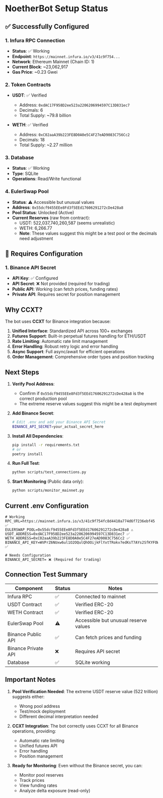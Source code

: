 # NoetherBot Setup Status

## ✅ Successfully Configured

### 1. **Infura RPC Connection**
- **Status**: ✅ Working
- **Endpoint**: `https://mainnet.infura.io/v3/41c9f754...`
- **Network**: Ethereum Mainnet (Chain ID: 1)
- **Current Block**: ~23,062,917
- **Gas Price**: ~0.23 Gwei

### 2. **Token Contracts**
- **USDT**: ✅ Verified
  - Address: `0xdAC17F958D2ee523a2206206994597C13D831ec7`
  - Decimals: 6
  - Total Supply: ~79.8 billion
  
- **WETH**: ✅ Verified
  - Address: `0xC02aaA39b223FE8D0A0e5C4F27eAD9083C756Cc2`
  - Decimals: 18
  - Total Supply: ~2.27 million

### 3. **Database**
- **Status**: ✅ Working
- **Type**: SQLite
- **Operations**: Read/Write functional

### 4. **EulerSwap Pool**
- **Status**: ⚠️ Accessible but unusual values
- **Address**: `0x55dcf9455EEe8Fd3f5EEd17606291272cDe428a8`
- **Pool Status**: Unlocked (Active)
- **Current Reserves** (raw from contract):
  - USDT: 522,037,740,260,587 (seems unrealistic)
  - WETH: 6,266.77
  - **Note**: These values suggest this might be a test pool or the decimals need adjustment

## 🔧 Requires Configuration

### 1. **Binance API Secret**
- **API Key**: ✅ Configured
- **API Secret**: ❌ Not provided (required for trading)
- **Public API**: Working (can fetch prices, funding rates)
- **Private API**: Requires secret for position management

## Why CCXT?

The bot uses **CCXT** for Binance integration because:

1. **Unified Interface**: Standardized API across 100+ exchanges
2. **Futures Support**: Built-in perpetual futures handling for ETH/USDT
3. **Rate Limiting**: Automatic rate limit management
4. **Error Handling**: Robust retry logic and error handling
5. **Async Support**: Full async/await for efficient operations
6. **Order Management**: Comprehensive order types and position tracking

## Next Steps

1. **Verify Pool Address**: 
   - Confirm if `0x55dcf9455EEe8Fd3f5EEd17606291272cDe428a8` is the correct production pool
   - The extreme reserve values suggest this might be a test deployment

2. **Add Binance Secret**:
   ```bash
   # Edit .env and add your Binance API Secret
   BINANCE_API_SECRET=your_actual_secret_here
   ```

3. **Install All Dependencies**:
   ```bash
   pip install -r requirements.txt
   # or
   poetry install
   ```

4. **Run Full Test**:
   ```bash
   python scripts/test_connections.py
   ```

5. **Start Monitoring** (Public data only):
   ```bash
   python scripts/monitor_mainnet.py
   ```

## Current .env Configuration

```env
# Working
RPC_URL=https://mainnet.infura.io/v3/41c9f754fc8d4410a774d6f7236ebf45 ✅
EULERSWAP_POOL=0x55dcf9455EEe8Fd3f5EEd17606291272cDe428a8 ⚠️
USDT_ADDRESS=0xdAC17F958D2ee523a2206206994597C13D831ec7 ✅
WETH_ADDRESS=0xC02aaA39b223FE8D0A0e5C4F27eAD9083C756Cc2 ✅
BINANCE_API_KEY=WVPrZ6NUxw6ul1O2OQulQhOOijkFlYxtTRokv7edKsT7AYs2SfKYFOWJvPjbcVEP ✅

# Needs Configuration
BINANCE_API_SECRET= ❌ (Required for trading)
```

## Connection Test Summary

| Component | Status | Notes |
|-----------|--------|-------|
| Infura RPC | ✅ | Connected to mainnet |
| USDT Contract | ✅ | Verified ERC-20 |
| WETH Contract | ✅ | Verified ERC-20 |
| EulerSwap Pool | ⚠️ | Accessible but unusual reserve values |
| Binance Public API | ✅ | Can fetch prices and funding |
| Binance Private API | ❌ | Requires API secret |
| Database | ✅ | SQLite working |

## Important Notes

1. **Pool Verification Needed**: The extreme USDT reserve value (522 trillion) suggests either:
   - Wrong pool address
   - Test/mock deployment
   - Different decimal interpretation needed

2. **CCXT Integration**: The bot correctly uses CCXT for all Binance operations, providing:
   - Automatic rate limiting
   - Unified futures API
   - Error handling
   - Position management

3. **Ready for Monitoring**: Even without the Binance secret, you can:
   - Monitor pool reserves
   - Track prices
   - View funding rates
   - Analyze delta exposure (read-only)